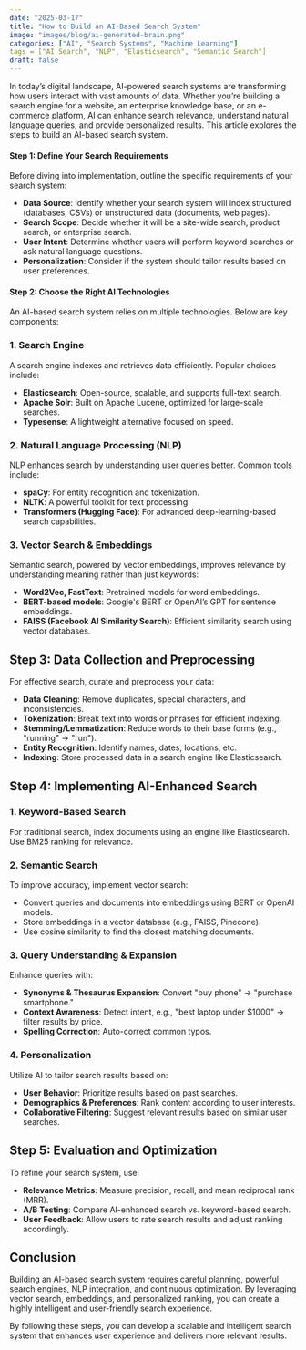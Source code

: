 ```yaml
---
date: "2025-03-17"
title: "How to Build an AI-Based Search System"
image: "images/blog/ai-generated-brain.png"
categories: ["AI", "Search Systems", "Machine Learning"]
tags = ["AI Search", "NLP", "Elasticsearch", "Semantic Search"]
draft: false
---
```



In today’s digital landscape, AI-powered search systems are transforming how users interact with vast amounts of data. Whether you’re building a search engine for a website, an enterprise knowledge base, or an e-commerce platform, AI can enhance search relevance, understand natural language queries, and provide personalized results. This article explores the steps to build an AI-based search system.
<!--more-->
#### Step 1: Define Your Search Requirements

Before diving into implementation, outline the specific requirements of your search system:
- **Data Source**: Identify whether your search system will index structured (databases, CSVs) or unstructured data (documents, web pages).
- **Search Scope**: Decide whether it will be a site-wide search, product search, or enterprise search.
- **User Intent**: Determine whether users will perform keyword searches or ask natural language questions.
- **Personalization**: Consider if the system should tailor results based on user preferences.

#### Step 2: Choose the Right AI Technologies

An AI-based search system relies on multiple technologies. Below are key components:

### 1. **Search Engine**
A search engine indexes and retrieves data efficiently. Popular choices include:
- **Elasticsearch**: Open-source, scalable, and supports full-text search.
- **Apache Solr**: Built on Apache Lucene, optimized for large-scale searches.
- **Typesense**: A lightweight alternative focused on speed.

### 2. **Natural Language Processing (NLP)**
NLP enhances search by understanding user queries better. Common tools include:
- **spaCy**: For entity recognition and tokenization.
- **NLTK**: A powerful toolkit for text processing.
- **Transformers (Hugging Face)**: For advanced deep-learning-based search capabilities.

### 3. **Vector Search & Embeddings**
Semantic search, powered by vector embeddings, improves relevance by understanding meaning rather than just keywords:
- **Word2Vec, FastText**: Pretrained models for word embeddings.
- **BERT-based models**: Google's BERT or OpenAI’s GPT for sentence embeddings.
- **FAISS (Facebook AI Similarity Search)**: Efficient similarity search using vector databases.

## Step 3: Data Collection and Preprocessing

For effective search, curate and preprocess your data:
- **Data Cleaning**: Remove duplicates, special characters, and inconsistencies.
- **Tokenization**: Break text into words or phrases for efficient indexing.
- **Stemming/Lemmatization**: Reduce words to their base forms (e.g., "running" → "run").
- **Entity Recognition**: Identify names, dates, locations, etc.
- **Indexing**: Store processed data in a search engine like Elasticsearch.

## Step 4: Implementing AI-Enhanced Search

### 1. **Keyword-Based Search**
For traditional search, index documents using an engine like Elasticsearch. Use BM25 ranking for relevance.

### 2. **Semantic Search**
To improve accuracy, implement vector search:
- Convert queries and documents into embeddings using BERT or OpenAI models.
- Store embeddings in a vector database (e.g., FAISS, Pinecone).
- Use cosine similarity to find the closest matching documents.

### 3. **Query Understanding & Expansion**
Enhance queries with:
- **Synonyms & Thesaurus Expansion**: Convert "buy phone" → "purchase smartphone."
- **Context Awareness**: Detect intent, e.g., "best laptop under $1000" → filter results by price.
- **Spelling Correction**: Auto-correct common typos.

### 4. **Personalization**
Utilize AI to tailor search results based on:
- **User Behavior**: Prioritize results based on past searches.
- **Demographics & Preferences**: Rank content according to user interests.
- **Collaborative Filtering**: Suggest relevant results based on similar user searches.

## Step 5: Evaluation and Optimization

To refine your search system, use:
- **Relevance Metrics**: Measure precision, recall, and mean reciprocal rank (MRR).
- **A/B Testing**: Compare AI-enhanced search vs. keyword-based search.
- **User Feedback**: Allow users to rate search results and adjust ranking accordingly.

## Conclusion

Building an AI-based search system requires careful planning, powerful search engines, NLP integration, and continuous optimization. By leveraging vector search, embeddings, and personalized ranking, you can create a highly intelligent and user-friendly search experience.

By following these steps, you can develop a scalable and intelligent search system that enhances user experience and delivers more relevant results.

